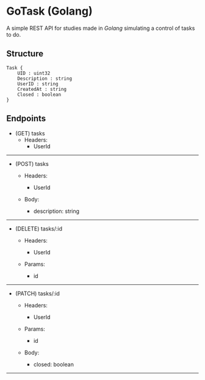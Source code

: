 # GoTask (Golang)
A simple REST API for studies made in *Golang* simulating a control of tasks to do.

## Structure

```
Task {
	UID : uint32
	Description : string
	UserID : string
	CreatedAt : string
	Closed : boolean
}
```

## Endpoints

- (GET) tasks
  - Headers:
    - UserId
___

- (POST) tasks
  - Headers:
    - UserId
  
  - Body:
    - description: string
___

- (DELETE) tasks/:id
  - Headers:
    - UserId

  - Params:
    - id
___

- (PATCH) tasks/:id
  - Headers:
    - UserId
    
  - Params:
    - id

  - Body:
    - closed: boolean
___
